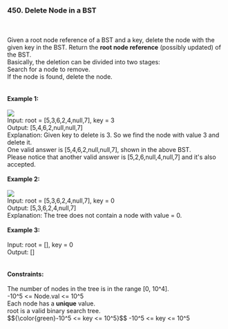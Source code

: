 <h3>450. Delete Node in a BST</h3>
<br>
<br>
Given a root node reference of a BST and a key, delete the node with the given key in the BST. Return the <b>root node reference</b> (possibly updated) of the BST.<br>
Basically, the deletion can be divided into two stages:<br>
Search for a node to remove.<br>
If the node is found, delete the node.<br>
<br> 
<br>
<b>Example 1:</b><br>
<br>
<img src="https://user-images.githubusercontent.com/74855047/221373264-fda9d44d-aa67-4548-b25c-672542c77999.png">
<br>
Input: root = [5,3,6,2,4,null,7], key = 3<br>
Output: [5,4,6,2,null,null,7]<br>
Explanation: Given key to delete is 3. So we find the node with value 3 and delete it.<br>
One valid answer is [5,4,6,2,null,null,7], shown in the above BST.<br>
Please notice that another valid answer is [5,2,6,null,4,null,7] and it's also accepted.<br>
<br>
<b>Example 2:</b><br>
<br>
<img src="https://user-images.githubusercontent.com/74855047/221373888-b6612cca-2454-4e49-bfcc-7977c11a0ea2.png">

<br>
Input: root = [5,3,6,2,4,null,7], key = 0<br>
Output: [5,3,6,2,4,null,7]<br>
Explanation: The tree does not contain a node with value = 0.<br>
<br>
<b>Example 3:</b><br>
<br>
Input: root = [], key = 0<br>
Output: []<br>
<br>
<br>
<b>Constraints:</b><br>
<br>
The number of nodes in the tree is in the range [0, 10^4].<br>
-10^5 <= Node.val <= 10^5<br>
Each node has a <b>unique</b> value.<br>
root is a valid binary search tree.<br>
$${\color{green}-10^5 <= key <= 10^5}$$	
-10^5 <= key <= 10^5
